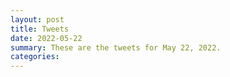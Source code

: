 ```yaml
---
layout: post
title: Tweets
date: 2022-05-22
summary: These are the tweets for May 22, 2022.
categories:
---
```


